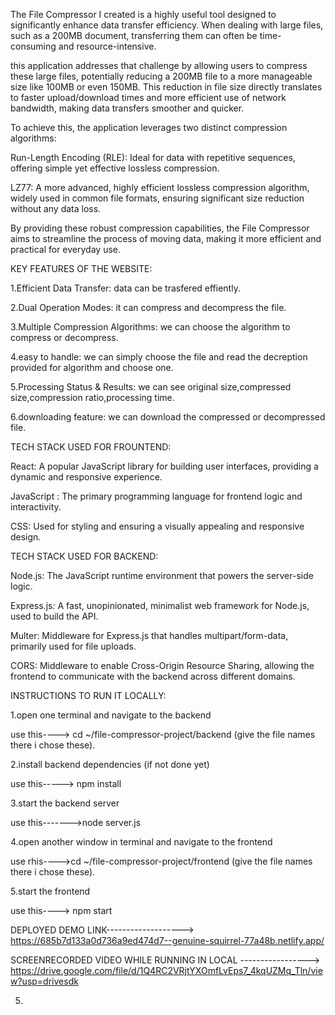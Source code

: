 The File Compressor I created is a highly useful tool designed to significantly enhance data transfer efficiency. 
When dealing with large files, such as a 200MB document, transferring them can often be time-consuming and resource-intensive.

this application addresses that challenge by allowing users to compress these large files, potentially reducing a 200MB file to a more manageable size like 100MB or even 150MB. This reduction in file size directly translates to faster upload/download times and more efficient use of network bandwidth, making data transfers smoother and quicker.

To achieve this, the application leverages two distinct compression algorithms:

Run-Length Encoding (RLE):   Ideal for data with repetitive sequences, offering simple yet effective lossless compression.

LZ77:   A more advanced, highly efficient lossless compression algorithm, widely used in common file formats, ensuring significant size reduction without any data loss.

By providing these robust compression capabilities, the File Compressor aims to streamline the process of moving data, making it more efficient and practical for everyday use.

KEY FEATURES OF THE WEBSITE:

1.Efficient Data Transfer:  data can be trasfered effiently.

2.Dual Operation Modes:  it can compress and decompress the file.

3.Multiple Compression Algorithms:  we can choose the algorithm to compress or decompress.

4.easy to handle:  we can simply choose the file and read the decreption provided for algorithm and choose one.

5.Processing Status & Results:  we can see original size,compressed size,compression ratio,processing time.

6.downloading feature:  we can download the compressed or decompressed file.

TECH STACK USED FOR FROUNTEND:

React:    A popular JavaScript library for building user interfaces, providing a dynamic and responsive experience.

JavaScript :   The primary programming language for frontend logic and interactivity.

CSS:   Used for styling and ensuring a visually appealing and responsive design.

TECH STACK USED FOR BACKEND:

Node.js:   The JavaScript runtime environment that powers the server-side logic.

Express.js:   A fast, unopinionated, minimalist web framework for Node.js, used to build the API.

Multer:   Middleware for Express.js that handles multipart/form-data, primarily used for file uploads.

CORS: Middleware to enable Cross-Origin Resource Sharing, allowing the frontend to communicate with the backend across different domains.

INSTRUCTIONS TO RUN IT LOCALLY:

1.open one terminal and navigate to the backend

use this----> cd ~/file-compressor-project/backend  (give the file names there i chose these).

2.install backend dependencies (if not done yet)

use this-----> npm install

3.start the backend server

use this------->node server.js

4.open another window in terminal and navigate to the frontend

use rhis---->cd ~/file-compressor-project/frontend  (give the file names there i chose these).

5.start the frontend

use this----> npm start




DEPLOYED DEMO LINK------------------->     https://685b7d133a0d736a9ed474d7--genuine-squirrel-77a48b.netlify.app/

SCREENRECORDED VIDEO WHILE RUNNING IN LOCAL ----------------->  https://drive.google.com/file/d/1Q4RC2VRjtYXOmfLvEps7_4kqUZMq_Tln/view?usp=drivesdk

5.




